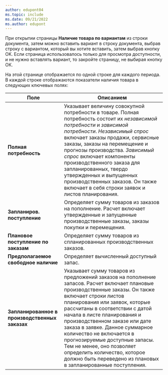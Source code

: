 ```yaml
---
author: edupont04
ms.topic: include
ms.date: 09/21/2022
ms.author: edupont
---
```

При открытии страницы **Наличие товара по вариантам** из строки документа, затем можно вставить вариант в строку документа, выбрав строку с вариантом, который вы хотите вставить, затем выбрав кнопку OK. Если страница использовалось только для просмотра доступности, и не нужно вставлять вариант, то закройте страницу, не выбирая кнопку ОК.

На этой странице отображается по одной строке для каждого периода. В каждой строке отображаются показатели наличия товара в следующих ключевых полях:

| Поле | Описанием |
|--|--|
| **Полная потребность**| Указывает величину совокупной потребности в товаре. Полная потребность состоит их *независимой потребности* и *зависимой потребности*. *Независимый спрос* включает заказы продажи, сервисные заказы, заказы на перемещение и прогнозы производства. *Зависимый спрос* включает компоненты производственного заказа для запланированных, твердо утвержденных и выпущенных производственных заказов. Он также включает в себя строки заявок и листов планирования.|
| **Запланиров. поступление** | Определяет сумму товаров из заказов на пополнение. Расчет включает утвержденные и запущенные производственные заказы, заказы покупки и перемещения. |
| **Плановое поступление по заказам** | Определяет сумму товаров из спланированных производственных заказов. |
| **Предполагаемое свободное наличие** | Определяет вычисленный доступный запас. |
| **Запланированное в производственных заказах** | Указывает сумму товаров из предложений заказов на пополнение запасов. Расчет включает плановые производственные заказы. Он также включает строки листов планирования или заявок, которые рассчитаны в соответствии с датой начала в листе планирования и производственном заказе или дате заказа в заявке. Данное суммарное количество не включается в прогнозируемые доступные запасы. Тем не менее, оно позволяет определить количество, которое должно быть переведено из плановых в запланированные поступления. |
